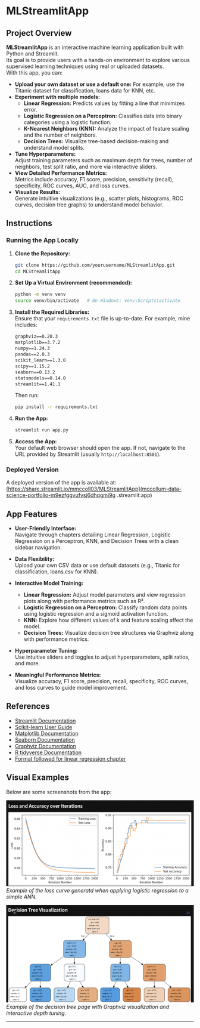 # MLStreamlitApp

## Project Overview

**MLStreamlitApp** is an interactive machine learning application built with Python and Streamlit.  
Its goal is to provide users with a hands-on environment to explore various supervised learning techniques using real or uploaded datasets.  
With this app, you can:

- **Upload your own dataset or use a default one:** For example, use the Titanic dataset for classification, loans data for KNN, etc.
- **Experiment with multiple models:**  
  - **Linear Regression:** Predicts values by fitting a line that minimizes error.
  - **Logistic Regression on a Perceptron:** Classifies data into binary categories using a logistic function.
  - **K-Nearest Neighbors (KNN):** Analyze the impact of feature scaling and the number of neighbors.
  - **Decision Trees:** Visualize tree-based decision-making and understand model splits.
- **Tune Hyperparameters:**  
  Adjust training parameters such as maximum depth for trees, number of neighbors, test split ratio, and more via interactive sliders.
- **View Detailed Performance Metrics:**  
  Metrics include accuracy, F1 score, precision, sensitivity (recall), specificity, ROC curves, AUC, and loss curves.
- **Visualize Results:**  
  Generate intuitive visualizations (e.g., scatter plots, histograms, ROC curves, decision tree graphs) to understand model behavior.

## Instructions

### Running the App Locally

1. **Clone the Repository:**
    ```bash
    git clone https://github.com/yourusername/MLStreamlitApp.git
    cd MLStreamlitApp
    ```

2. **Set Up a Virtual Environment (recommended):**
    ```bash
    python -m venv venv
    source venv/bin/activate   # On Windows: venv\Scripts\activate
    ```

3. **Install the Required Libraries:**  
   Ensure that your `requirements.txt` file is up-to-date. For example, mine includes:
    ```
    graphviz==0.20.3
    matplotlib==3.7.2
    numpy==1.24.3
    pandas==2.0.3
    scikit_learn==1.3.0
    scipy==1.15.2
    seaborn==0.13.2
    statsmodels==0.14.0
    streamlit==1.41.1
    ```
    Then run:
    ```bash
    pip install -r requirements.txt
    ```

4. **Run the App:**
    ```bash
    streamlit run app.py
    ```
5. **Access the App:**  
   Your default web browser should open the app. If not, navigate to the URL provided by Streamlit (usually `http://localhost:8501`).

### Deployed Version

A deployed version of the app is available at:  
[https://share.streamlit.io/mmccoll03/MLStreamlitApp](mccollum-data-science-portfolio-m9ezfggvufvsj6dhqgmi9g
.streamlit.app)

## App Features

- **User-Friendly Interface:**  
  Navigate through chapters detailing Linear Regression, Logistic Regression on a Perceptron, KNN, and Decision Trees with a clean sidebar navigation.

- **Data Flexibility:**  
  Upload your own CSV data or use default datasets (e.g., Titanic for classification, loans.csv for KNN).

- **Interactive Model Training:**  
  - **Linear Regression:** Adjust model parameters and view regression plots along with performance metrics such as R².
  - **Logistic Regression on a Perceptron:** Classify random data points using logistic regression and a sigmoid activation function.
  - **KNN:** Explore how different values of k and feature scaling affect the model.
  - **Decision Trees:** Visualize decision tree structures via Graphviz along with performance metrics.
  
- **Hyperparameter Tuning:**  
  Use intuitive sliders and toggles to adjust hyperparameters, split ratios, and more.

- **Meaningful Performance Metrics:**  
  Visualize accuracy, F1 score, precision, recall, specificity, ROC curves, and loss curves to guide model improvement.


## References

- [Streamlit Documentation](https://docs.streamlit.io/)
- [Scikit-learn User Guide](https://scikit-learn.org/stable/user_guide.html)
- [Matplotlib Documentation](https://matplotlib.org/stable/contents.html)
- [Seaborn Documentation](https://seaborn.pydata.org/)
- [Graphviz Documentation](https://graphviz.gitlab.io/)
- [R tidyverse Documentation](https://www.tidyverse.org/)
- [Format followed for linear regression chapter](https://glms-usf-msds601-fall24.streamlit.app/)



## Visual Examples

Below are some screenshots from the app:

![Perceptron Logistic Loss curve](images/loss.png)  
*Example of the loss curve generatd when applying logistic regression to a simple ANN.*

![Decision Tree Visualization](images/tree.png)  
*Example of the decision tree page with Graphviz visualization and interactive depth tuning.*

---


